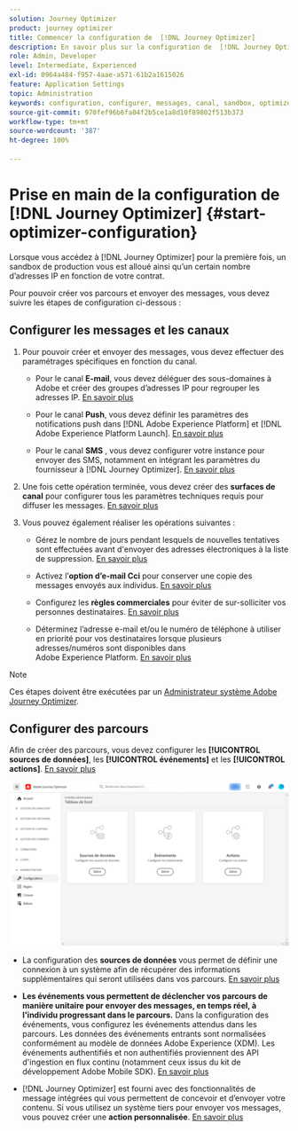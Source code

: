 ```yaml
---
solution: Journey Optimizer
product: journey optimizer
title: Commencer la configuration de  [!DNL Journey Optimizer]
description: En savoir plus sur la configuration de  [!DNL Journey Optimizer]
role: Admin, Developer
level: Intermediate, Experienced
exl-id: 0964a484-f957-4aae-a571-61b2a1615026
feature: Application Settings
topic: Administration
keywords: configuration, configurer, messages, canal, sandbox, optimizer
source-git-commit: 970fef96b6fa04f2b5ce1a8d10f89802f513b373
workflow-type: tm+mt
source-wordcount: '387'
ht-degree: 100%

---
```



# Prise en main de la configuration de [!DNL Journey Optimizer] {#start-optimizer-configuration}

Lorsque vous accédez à [!DNL Journey Optimizer] pour la première fois, un sandbox de production vous est alloué ainsi qu’un certain nombre d’adresses IP en fonction de votre contrat.

Pour pouvoir créer vos parcours et envoyer des messages, vous devez suivre les étapes de configuration ci-dessous :

## Configurer les messages et les canaux

1. Pour pouvoir créer et envoyer des messages, vous devez effectuer des paramétrages spécifiques en fonction du canal.

   * Pour le canal **E-mail**, vous devez déléguer des sous-domaines à Adobe et créer des groupes d’adresses IP pour regrouper les adresses IP. [En savoir plus](../email/get-started-email-config.md)

   * Pour le canal **Push**, vous devez définir les paramètres des notifications push dans [!DNL Adobe Experience Platform] et [!DNL Adobe Experience Platform Launch]. [En savoir plus](../push/push-configuration.md)

   * Pour le canal **SMS** , vous devez configurer votre instance pour envoyer des SMS, notamment en intégrant les paramètres du fournisseur à [!DNL Journey Optimizer]. [En savoir plus](../sms/sms-configuration.md)

1. Une fois cette opération terminée, vous devez créer des **surfaces de canal** pour configurer tous les paramètres techniques requis pour diffuser les messages. [En savoir plus](channel-surfaces.md)

1. Vous pouvez également réaliser les opérations suivantes :

   * Gérez le nombre de jours pendant lesquels de nouvelles tentatives sont effectuées avant d&#39;envoyer des adresses électroniques à la liste de suppression. [En savoir plus](manage-suppression-list.md)

   * Activez l’**option d’e-mail Cci** pour conserver une copie des messages envoyés aux individus. [En savoir plus](archiving-support.md#enable-bcc)

   * Configurez les **règles commerciales** pour éviter de sur-solliciter vos personnes destinataires. [En savoir plus](frequency-rules.md)

   * Déterminez l’adresse e-mail et/ou le numéro de téléphone à utiliser en priorité pour vos destinataires lorsque plusieurs adresses/numéros sont disponibles dans Adobe Experience Platform. [En savoir plus](primary-email-addresses.md)

<!--* Understand the push notification flow. [Learn more](../push/push-gs.md)-->

>[!NOTE]
>
>Ces étapes doivent être exécutées par un [Administrateur système Adobe Journey Optimizer](../start/path/administrator.md).

## Configurer des parcours

Afin de créer des parcours, vous devez configurer les **[!UICONTROL sources de données]**, les **[!UICONTROL événements]** et les **[!UICONTROL actions]**. [En savoir plus](about-data-sources-events-actions.md)

![](assets/admin-menu.png)

* La configuration des **sources de données** vous permet de définir une connexion à un système afin de récupérer des informations supplémentaires qui seront utilisées dans vos parcours. [En savoir plus](../datasource/about-data-sources.md)

* **Les événements vous permettent de déclencher vos parcours de manière unitaire pour envoyer des messages, en temps réel, à l&#39;individu progressant dans le parcours.** Dans la configuration des événements, vous configurez les événements attendus dans les parcours. Les données des événements entrants sont normalisées conformément au modèle de données Adobe Experience (XDM). Les événements authentifiés et non authentifiés proviennent des API d&#39;ingestion en flux continu (notamment ceux issus du kit de développement Adobe Mobile SDK). [En savoir plus](../event/about-events.md)

* [!DNL Journey Optimizer] est fourni avec des fonctionnalités de message intégrées qui vous permettent de concevoir et d’envoyer votre contenu. Si vous utilisez un système tiers pour envoyer vos messages, vous pouvez créer une **action personnalisée**. [En savoir plus](../action/action.md)